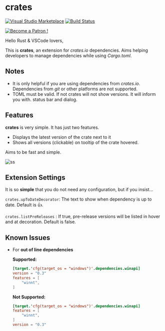 # crates

[![Visual Studio Marketplace](https://img.shields.io/vscode-marketplace/v/serayuzgur.crates.svg)](https://marketplace.visualstudio.com/items?itemName=serayuzgur.crates)
[![Build Status](https://travis-ci.org/serayuzgur/crates.svg?branch=master)](https://travis-ci.org/serayuzgur/crates)

[![Become a Patron !](https://c5.patreon.com/external/logo/become_a_patron_button.png)](https://www.patreon.com/bePatron?u=11468905)

Hello Rust & VSCode lovers,

This is **crates**, an extension for *crates.io* dependencies. Aims helping developers to manage dependencies while using _Cargo.toml_.

## Notes

* It is only helpful if you are using dependencies from _crates.io_. Dependencies from _git_ or other platforms are not supported.
* TOML must be valid. If not crates will not show versions. It will inform you with. status bar and dialog.


## Features

**crates** is very simple. It has just two features.

- Displays the latest version of the crate next to it
- Shows all versions (clickable) on tooltip of the crate hovered.

Aims to be fast and simple.

![ss](https://github.com/serayuzgur/crates/raw/master/feature.gif)

## Extension Settings

It is so **simple** that you do not need any configuration, but if you insist...

`crates.upToDateDecorator`: The text to show when dependency is up to date. Default is 👍.

`crates.listPreReleases` : If true, pre-release versions will be listed in hover and at decoration. Default is false.


## Known Issues

- For **out of line dependencies**

  **Supported:**

  ```toml
  [target.'cfg(target_os = "windows")'.dependencies.winapi]
  version = "0.3"
  features = [
      "winnt",
  ]
  ```

  **Not Supported:**

  ```toml
  [target.'cfg(target_os = "windows")'.dependencies.winapi]
  features = [
      "winnt",
  ]
  version = "0.3"
  ```
